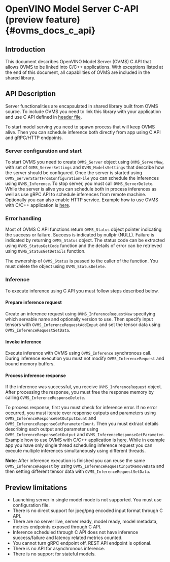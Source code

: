 # OpenVINO Model Server C-API (preview feature) {#ovms_docs_c_api}

## Introduction

This document describes OpenVINO Model Server (OVMS) C API that allows OVMS to be linked into C/C++ applications. With exceptions listed at the end of this document, all capabilities of OVMS are included in the shared library.

## API Description

Server functionalities are encapsulated in shared library built from OVMS source. To include OVMS you need to link this library with your application and use C API defined in [header file](https://github.com/openvinotoolkit/model_server/blob/develop/src/ovms.h). 


To start model serving you need to spawn process that will keep OVMS alive. Then you can schedule inference both directly from app using C API and gRPC/HTTP endpoints.

### Server configuration and start

To start OVMS you need to create `OVMS_Server` object using `OVMS_ServerNew`, with set of `OVMS_ServerSettings` and `OVMS_ModelsSettings` that describe how the server should be configured. Once the server is started using `OVMS_ServerStartFromConfigurationFile` you can schedule the inferences using `OVMS_Inference`. To stop server, you must call `OVMS_ServerDelete`. While the server is alive you can schedule both in process inferences as well as use gRPC API to schedule inferences from remote machine. Optionally you can also enable HTTP service. Example how to use OVMS with C/C++ application is [here](../demos/c_api_minimal_app/README.md).

### Error handling
Most of OVMS C API functions return `OVMS_Status` object pointer indicating the success or failure. Success is indicated by nullptr (NULL). Failure is indicated by returning `OVMS_Status` object. The status code can be extracted using `OVMS_StatusGetCode` function and the details of error can be retrieved using `OVMS_StatusGetDetails` function.

The ownership of `OVMS_Status` is passed to the caller of the function. You must delete the object using `OVMS_StatusDelete`.

### Inference

To execute inference using C API you must follow steps described below.

#### Prepare inference request
Create an inference request using `OVMS_InferenceRequestNew` specifying which servable name and optionally version to use. Then specify input tensors with `OVMS_InferenceRequestAddInput` and set the tensor data using `OVMS_InferenceRequestSetData`.

#### Invoke inference
Execute inference with OVMS using `OVMS_Inference` synchronous call. During inference execution you must not modify `OVMS_InferenceRequest` and bound memory buffers.

#### Process inference response
If the inference was successful, you receive `OVMS_InferenceRequest` object. After processing the response, you must free the response memory by calling `OVMS_InferenceResponseDelete`.

To process response, first you must check for inference error. If no error occurred, you must iterate over response outputs and parameters using `OVMS_InferenceResponseGetOutputCount` and `OVMS_InferenceResponseGetParameterCount`. Then you must extract details describing each output and parameter using `OVMS_InferenceResponseGetOutput` and `OVMS_InferenceResponseGetParameter`. Example how to use OVMS with C/C++ application is [here](../demos/c_api_minimal_app/README.md). While in example app you have only single thread scheduling inference request you can execute multiple inferences simultaneously using different threads.

**Note**: After inference execution is finished you can reuse the same `OVMS_InferenceRequest` by using `OVMS_InferenceRequestInputRemoveData` and then setting different tensor data with `OVMS_InferenceRequestSetData`.

## Preview limitations
* Launching server in single model mode is not supported. You must use configuration file.
* There is no direct support for jpeg/png encoded input format through C API.
* There are no server live, server ready, model ready, model metadata, metrics endpoints exposed through C API.
* Inference scheduled through C API does not have inference success/failure and latency related metrics counted.
* You cannot turn gRPC endpoint off, REST API endpoint is optional.
* There is no API for asynchronous inference.
* There is no support for stateful models.

